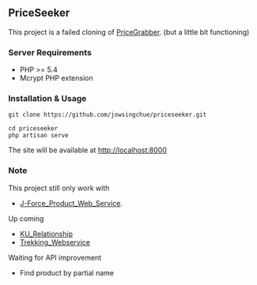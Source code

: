 ## PriceSeeker

This project is a failed cloning of [PriceGrabber](http://www.pricegrabber.com). (but a little bit functioning)


### Server Requirements
* PHP >= 5.4
* Mcrypt PHP extension


### Installation & Usage
```
git clone https://github.com/jowsingchue/priceseeker.git
```
```
cd priceseeker
php artisan serve
```
The site will be available at [http://localhost:8000](http://localhost:8000)


### Note
This project still only work with 
* [J-Force_Product_Web_Service](http://se.cpe.ku.ac.th/wiki/index.php/J-Force_Product_Web_Service).

Up coming
* [KU_Relationship](http://se.cpe.ku.ac.th/wiki/index.php/KU_Relationship)
* [Trekking_Webservice](https://github.com/Termchai/Trekking_Webservice)

Waiting for API improvement
* Find product by partial name
